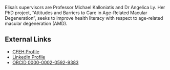 Elisa’s supervisors are Professor Michael Kalloniatis and Dr Angelica Ly. Her PhD project, “Attitudes and Barriers to Care in Age-Related Macular Degeneration”, seeks to improve health literacy with respect to age-related macular degeneration (AMD).

## External Links
- [CFEH Profile](https://www.centreforeyehealth.com.au/research/cfeh-research-team/elisa-li/)
- [LinkedIn Profile](https://au.linkedin.com/in/elisa-wang)
- [ORCID 0000-0002-0592-9383](https://orcid.org/0000-0002-0592-9383)
